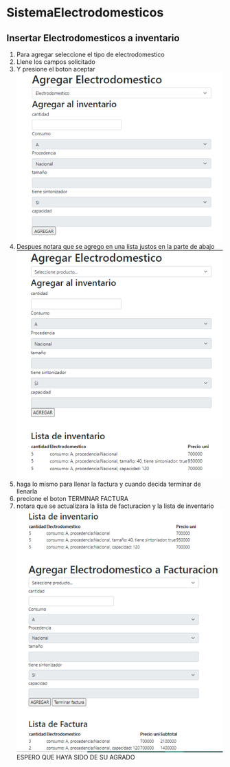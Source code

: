 # SistemaElectrodomesticos
## Insertar Electrodomesticos a inventario
1. Para agregar seleccione el tipo de electrodomestico
2. Llene los campos solicitado
3. Y presione el boton aceptar
![alt text](https://raw.githubusercontent.com/arimohy/SistemaElectrodomesticos/master/img/1.PNG)
4. Despues notara que se agrego en una lista justos en la parte de abajo
![alt text](https://raw.githubusercontent.com/arimohy/SistemaElectrodomesticos/master/img/2.PNG)
5. haga lo mismo para llenar la factura y cuando decida terminar de llenarla
6. precione el boton TERMINAR FACTURA
7. notara que se actualizara la lista de facturacion y la lista de inventario
![alt text](https://raw.githubusercontent.com/arimohy/SistemaElectrodomesticos/master/img/3.PNG)
ESPERO QUE HAYA SIDO DE SU AGRADO